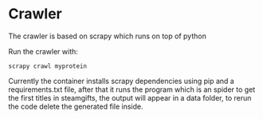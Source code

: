 # Crawler

The crawler is based on scrapy which runs on top of python

Run the crawler with:

```
scrapy crawl myprotein
```

Currently the container installs scrapy dependencies using pip and a requirements.txt file, after that it runs the program which is an spider to get the first titles in steamgifts, the output will appear in a data folder, to rerun the code delete the generated file inside.